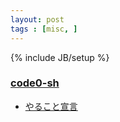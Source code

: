 ```yaml
---
layout: post
tags : [misc, ]
---
```

{% include JB/setup %}

### [code0-sh](https://github.com/code0-sh)

* [やること宣言](https://github.com/OkinawaDevOps/okinawadevops.github.com/issues/114)
